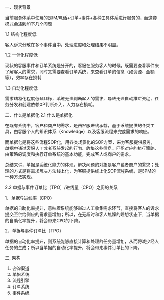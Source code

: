 一、现状背景

当前服务体系中使用的是IM/电话+订单+事件+各种工具体系进行服务的，而这套模式会遇到如下几个问题

1.1 结构化程度低

客人诉求分散在多个事件当中，处理进度和处理结果不明显。

1.2 一体化程度低

现状的客服事件和订单系统是分开的，客服在服务客人的时候，既需要查看事件来了解客人的需求，同时又需要查看订单系统，来查看订单的信息（如资源、金额等），效率存在损耗

1.3 自动化程度低

需求结构化程度低且非标，系统无法判断客人的需求，导致无法自动推进流程，任务分发和创建依赖OP判断介入，人力存在损耗。

二、什么是单据化
2.1 什么是单据化

在既有系统中，客户和商户的需求，是由客服进线承载，基于系统提供的各类工具，由客服个人的知识体系（Knowledge）以及客服流程来完成需求的响应。

而单据化是将这些流程SOP化，用各类场景化的SOP方案，来为客服提供服务，单据中通过客服人工或者系统发起的行为，收集这些信息，匹配对应的执行策略，由策略的调度和执行订单系统的基本功能，完成客人或商户的需求。

总结来讲，单据是系统化能力的体现，解决问题的对象是客户或者商户的需求；处理的方式是将需求解决方法线上化，为客服提供线上化SOP流程系统，是BPM的一种方法实现。



2.2 单据与事件订单比（TPO）/进线量（CPO）之间的关系

1、单据与进线率（CPO）

单据的自助化率提升，意味着系统能够越过人工收集需求环节，直接将客人的诉求提交至供给侧应的需求量增加；所以，在无超时和客人焦躁的理想状态下，当单据的自助化率提升，将会带来CPO的下降。

2、单据与事件订单比（TPO）

单据的自动化率提升，则系统能够直接计算和处理的任务量增加，从而将减少经人任务的生成；所以当单据的自动化率提升，将会带来事件订单比的下降。

三, 架构
1. 咨询渠道
2. 单据系统
3. 流程引擎
4. 订单系统
5. 事件系统